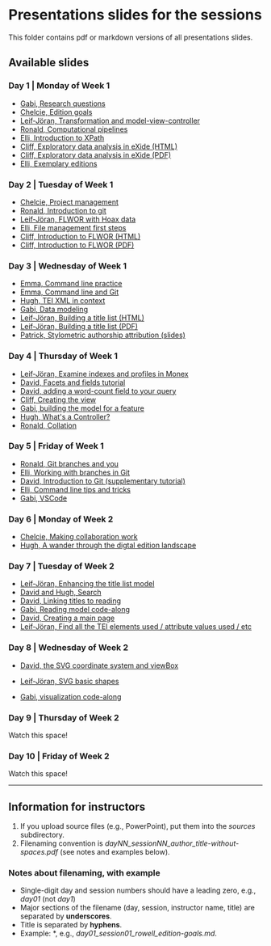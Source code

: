 # Presentations slides for the sessions

This folder contains pdf or markdown versions of all presentations slides.

## Available slides

### Day 1 | Monday of Week 1

* [Gabi, Research questions](./day01_session01_keane_research-questions.md)
* [Chelcie, Edition goals](./day01_session01_rowell_edition-goals.md)
* [Leif-Jöran, Transformation and model-view-controller](./day01_session02-ljo-transformation_and_mvc.pdf)
* [Ronald, Computational pipelines](./day01_session02_dekker_computational-pipelines.pdf)
* [Elli, Introduction to XPath](./day01_session02_bleeker_xpath.pdf)
* [Cliff, Exploratory data analysis in eXide (HTML)](./day01_session04_anderson_exploratory_data_analysis_in_exide.pdf)
* [Cliff, Exploratory data analysis in eXide (PDF)](./day01_session04_anderson_exploratory_data_analysis_in_exide.pdf)
* [Elli, Exemplary editions](./day01_session04_bleeker_exemp-editions.pdf)

### Day 2 | Tuesday of Week 1

* [Chelcie, Project management](./day02_session01_rowell_project-management.md)
* [Ronald, Introduction to git](./day02_session02_dekker_version_control_with_git.pdf)
* [Leif-Jöran, FLWOR with Hoax data](./day02_session02_ljo_FLWOR-with-Hoax-data.pdf) 
* [Elli, File management first steps](./day02_session03_bleeker_file-management.pdf)
* [Cliff, Introduction to FLWOR (HTML)](./day02_session03_anderson_xquery_practice_flwor.md)
* [Cliff, Introduction to FLWOR (PDF)](./day02_session03_anderson_xquery_practice_flwor.pdf)

### Day 3 | Wednesday of Week 1

* [Emma, Command line practice](./day03_session01_schwarz_command-line-practice-updated.pdf)
* [Emma, Command line and Git](./day03_session04_schwarz_git-practice.pdf)
* [Hugh, TEI XML in context](./day03_session02_cayless_tei_rationale_alternatives.pdf)
* [Gabi, Data modeling](./day03_session02_keane_TEI_modeling.md)
* [Leif-Jöran, Building a title list (HTML)](./day03_session03_ljo_Building-a-title-list-with-XQuery.md)
* [Leif-Jöran, Building a title list (PDF)](./day03_session03_ljo_Building-a-title-list-with-XQuery.pdf)
* [Patrick, Stylometric authorship attribution (slides)](./day03_session04_juola_stylometry.pdf)

### Day 4 | Thursday of Week 1

* [Leif-Jöran, Examine indexes and profiles in Monex](./day04_session01_ljo_Examine-indexes-and-profiles-in-Monex.md)
* [David, Facets and fields tutorial](https://github.com/Pittsburgh-NEH-Institute/pr-app/blob/main/pr-app-tutorials/facets-and-fields.md)
* [David, adding a word-count field to your query](./day04_session01_birnbaum_fields.md)
* [Cliff, Creating the view](./day04_session02_anderson_create-the-view.md)
* [Gabi, building the model for a feature](./day04_session02_keane_xquery_feature_model.md)
* [Hugh, What's a Controller?](./day04_session03_cayless_what-is-a-controller.pdf)
* [Ronald, Collation](./day04_session04_dekker_collation.pdf)

### Day 5 | Friday of Week 1

* [Ronald, Git branches and you](./day05_session02_dekker_git-branches-and-you.pdf)
* [Elli, Working with branches in Git](./day05_session02_bleeker_branches-issues-prs.pdf)
* [David, Introduction to Git (supplementary tutorial)](http://dh.obdurodon.org/git/)
* [Elli, Command line tips and tricks](./day05_session04_bleeker_CLI-tips-tricks.pdf)
* [Gabi, VSCode](./day05_session01_keane_vscode.md)

### Day 6 | Monday of Week 2

* [Chelcie, Making collaboration work](./day06_session01_rowell_making-collaboration-work.md)
* [Hugh, A wander through the digtal edition landscape](./day06_session02_cayless.pdf)

### Day 7 | Tuesday of Week 2
* [Leif-Jöran, Enhancing the title list model](./day07_session01_ljo_Enhancing-the-title-list-model.md)
* [David and Hugh, Search](./day07_session02_search.md)
* [David, Linking titles to reading](./day07_session03_david_link-titles-to-reading.md)
* [Gabi, Reading model code-along](./day07_session02_keane_reading_model.md)
* [David, Creating a main page](./day07_session03_david_site-index.md)
* [Leif-Jöran, Find all the TEI elements used / attribute values used / etc](./day07_session04_ljo_Find-all-the-TEI-elements-used.md)

### Day 8 | Wednesday of Week 2

* [David, the SVG coordinate system and viewBox](./day08_session01_david_svg-coordinates.md)
* [Leif-Jöran, SVG basic shapes](./day08_session01_ljo_svg-basic-shapes.md)

* [Gabi, visualization code-along](./day08_session02_keane_visualization.md)

### Day 9 | Thursday of Week 2

Watch this space!

### Day 10 | Friday of Week 2

Watch this space!

----

## Information for instructors

1. If you upload source files (e.g., PowerPoint), put them into the *sources* subdirectory.
2. Filenaming convention is *dayNN_sessionNN_author_title-without-spaces.pdf* (see notes and examples below).

### Notes about filenaming, with example

* Single-digit day and session numbers should have a leading zero, e.g., *day01* (not *day1*)
* Major sections of the filename (day, session, instructor name, title) are separated by **underscores**.
* Title is separated by **hyphens**.
* Example: *, e.g., *day01_session01_rowell_edition-goals.md*.
